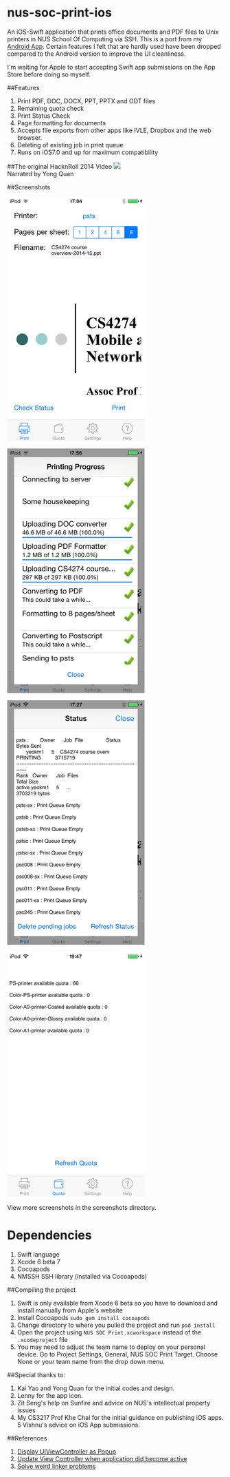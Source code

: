 nus-soc-print-ios
=================

An iOS-Swift application that prints office documents and PDF files to Unix printers in NUS School Of Computing via SSH. This is a port from my [Android App](https://github.com/yeokm1/nus-soc-print/). Certain features I felt that are hardly used have been dropped compared to the Android version to improve the UI cleanliness. 

I'm waiting for Apple to start accepting Swift app submissions on the App Store before doing so myself.

##Features
1. Print PDF, DOC, DOCX, PPT, PPTX and ODT files
2. Remaining quota check
3. Print Status Check
4. Page formatting for documents
5. Accepts file exports from other apps like IVLE, Dropbox and the web browser.
6. Deleting of existing job in print queue
7. Runs on iOS7.0 and up for maximum compatibility

##The original HacknRoll 2014 Video
[![](http://img.youtube.com/vi/PRGcK7gzbnM/0.jpg)](http://www.youtube.com/watch?v=PRGcK7gzbnM)
<br>Narrated by Yong Quan


##Screenshots

<a href="url"><img src="screenshots/4-inch/main.png" align="centre" height="568" width="320" ></a>
<p></p>
<a href="url"><img src="screenshots/4-inch/printing.png" align="centre" height="568" width="320" ></a>
<p></p>
<a href="url"><img src="screenshots/4-inch/status.png" align="centre" height="568" width="320" ></a>
<p></p>
<a href="url"><img src="screenshots/4-inch/quota.png" align="centre" height="568" width="320" ></a>
<p></p>

View more screenshots in the screenshots directory.

Dependencies
=====
1. Swift language
2. Xcode 6 beta 7
3. Cocoapods
4. NMSSH SSH library (installed via Cocoapods)

##Compiling the project
1. Swift is only available from Xcode 6 beta so you have to download and install manually from Apple's website
2. Install Cocoapods `sudo gem install cocoapods`
3. Change directory to where you pulled the project and run `pod install`
4. Open the project using `NUS SOC Print.xcworkspace` instead of the `.xcodeproject` file
5. You may need to adjust the team name to deploy on your personal device. Go to Project Settings, General, NUS SOC Print Target. Choose None or your team name from the drop down menu.

##Special thanks to:
1. Kai Yao and Yong Quan for the initial codes and design.
2. Lenny for the app icon.
3. Zit Seng's help on Sunfire and advice on NUS's intellectual property issues
4. My CS3217 Prof Khe Chai for the initial guidance on publishing iOS apps.
5  Vishnu's advice on iOS App submissions.

##References
1. [Display UIViewController as Popup](http://stackoverflow.com/questions/16230700/display-uiviewcontroller-as-popup-in-iphone)
2. [Update View Controller when application did become active](http://stackoverflow.com/questions/10359186/how-to-tell-the-active-view-controller-when-applicationdidbecomeactive-is-called)
3. [Solve weird linker problems](http://stackoverflow.com/questions/25371556/swift-beta-6-confusing-linker-error-message)
